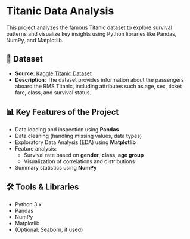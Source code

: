 # Titanic Data Analysis

This project analyzes the famous Titanic dataset to explore survival patterns and visualize key insights using Python libraries like Pandas, NumPy, and Matplotlib.

## 📌 Dataset

- **Source**: [Kaggle Titanic Dataset](https://www.kaggle.com/c/titanic/data)
- **Description**: The dataset provides information about the passengers aboard the RMS Titanic, including attributes such as age, sex, ticket fare, class, and survival status.

## 📊 Key Features of the Project

- Data loading and inspection using **Pandas**
- Data cleaning (handling missing values, data types)
- Exploratory Data Analysis (EDA) using **Matplotlib**
- Feature analysis:
  - Survival rate based on **gender**, **class**, **age group**
  - Visualization of correlations and distributions
- Summary statistics using **NumPy**

## 🛠️ Tools & Libraries

- Python 3.x
- Pandas
- NumPy
- Matplotlib
- (Optional: Seaborn, if used)
